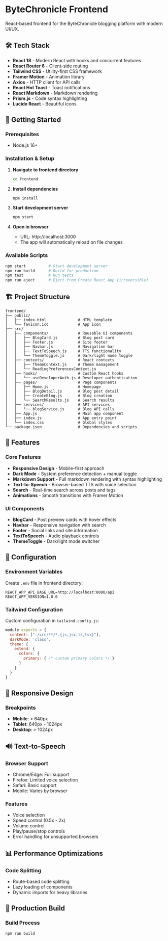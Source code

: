 # ByteChronicle Frontend

React-based frontend for the ByteChronicle blogging platform with modern UI/UX.

## 🛠️ Tech Stack

- **React 18** - Modern React with hooks and concurrent features
- **React Router 6** - Client-side routing
- **Tailwind CSS** - Utility-first CSS framework
- **Framer Motion** - Animation library
- **Axios** - HTTP client for API calls
- **React Hot Toast** - Toast notifications
- **React Markdown** - Markdown rendering
- **Prism.js** - Code syntax highlighting
- **Lucide React** - Beautiful icons

## 🚀 Getting Started

### Prerequisites
- Node.js 16+ 

### Installation & Setup

1. **Navigate to frontend directory**
   ```bash
   cd frontend
   ```

2. **Install dependencies**
   ```bash
   npm install
   ```

3. **Start development server**
   ```bash
   npm start
   ```

4. **Open in browser**
   - URL: http://localhost:3000
   - The app will automatically reload on file changes

### Available Scripts

```bash
npm start          # Start development server
npm run build      # Build for production
npm test           # Run tests
npm run eject      # Eject from Create React App (irreversible)
```

## 🏗️ Project Structure

```
frontend/
├── public/
│   ├── index.html              # HTML template
│   └── favicon.ico             # App icon
├── src/
│   ├── components/             # Reusable UI components
│   │   ├── BlogCard.js         # Blog post card
│   │   ├── Footer.js           # Site footer
│   │   ├── Navbar.js           # Navigation bar
│   │   ├── TextToSpeech.js     # TTS functionality
│   │   └── ThemeToggle.js      # Dark/light mode toggle
│   ├── contexts/               # React contexts
│   │   ├── ThemeContext.js     # Theme management
│   │   └── ReadingPreferencesContext.js
│   ├── hooks/                  # Custom React hooks
│   │   └── useDeveloperAuth.js # Developer authentication
│   ├── pages/                  # Page components
│   │   ├── Home.js             # Homepage
│   │   ├── BlogDetail.js       # Blog post detail
│   │   ├── CreateBlog.js       # Blog creation
│   │   └── SearchResults.js    # Search results
│   ├── services/               # API services
│   │   └── blogService.js      # Blog API calls
│   ├── App.js                  # Main app component
│   ├── index.js                # App entry point
│   └── index.css               # Global styles
└── package.json                # Dependencies and scripts
```

## 🎨 Features

### Core Features
- **Responsive Design** - Mobile-first approach
- **Dark Mode** - System preference detection + manual toggle
- **Markdown Support** - Full markdown rendering with syntax highlighting
- **Text-to-Speech** - Browser-based TTS with voice selection
- **Search** - Real-time search across posts and tags
- **Animations** - Smooth transitions with Framer Motion

### UI Components
- **BlogCard** - Post preview cards with hover effects
- **Navbar** - Responsive navigation with search
- **Footer** - Social links and site information
- **TextToSpeech** - Audio playback controls
- **ThemeToggle** - Dark/light mode switcher

## 🔧 Configuration

### Environment Variables
Create `.env` file in frontend directory:
```env
REACT_APP_API_BASE_URL=http://localhost:8080/api
REACT_APP_VERSION=1.0.0
```

### Tailwind Configuration
Custom configuration in `tailwind.config.js`:
```javascript
module.exports = {
  content: ["./src/**/*.{js,jsx,ts,tsx}"],
  darkMode: 'class',
  theme: {
    extend: {
      colors: {
        primary: { /* custom primary colors */ }
      }
    }
  }
}
```

## 📱 Responsive Design

### Breakpoints
- **Mobile**: < 640px
- **Tablet**: 640px - 1024px  
- **Desktop**: > 1024px

## 🔊 Text-to-Speech

### Browser Support
- Chrome/Edge: Full support
- Firefox: Limited voice selection
- Safari: Basic support
- Mobile: Varies by browser

### Features
- Voice selection
- Speed control (0.5x - 2x)
- Volume control
- Play/pause/stop controls
- Error handling for unsupported browsers

## 📊 Performance Optimizations

### Code Splitting
- Route-based code splitting
- Lazy loading of components
- Dynamic imports for heavy libraries


## 🚀 Production Build

### Build Process
```bash
npm run build
```